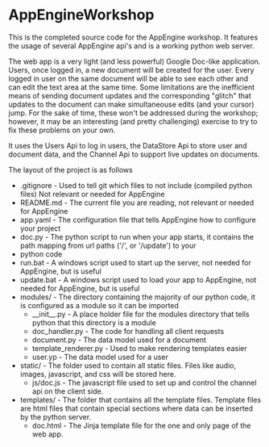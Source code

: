 # AppEngineWorkshop

This is the completed source code for the AppEngine workshop.
It features the usage of several AppEngine api's and is a working python web server.

The web app is a very light (and less powerful) Google Doc-like application. Users, once logged in, a new document
will be created for the user. Every logged in user on the same document will be able to see each other
and can edit the text area at the same time. Some limitations are the inefficient means of sending document updates and
the corresponding "glitch" that updates to the document can make simultaneouse edits (and your cursor) jump. For the sake
of time, these won't be addressed during the workshop; however, it may be an interesting (and pretty challenging) exercise to
try to fix these problems on your own.

It uses the Users Api to log in users, the DataStore Api to store user and document data, and the Channel Api to support
live updates on documents.

The layout of the project is as follows

* .gitignore - Used to tell git which files to not include (compiled python files) Not relevant or needed for AppEngine
* README.md - The current file you are reading, not relevant or needed for AppEngine
* app.yaml - The configuration file that tells AppEngine how to configure your project
* doc.py - The python script to run when your app starts, it contains the path mapping from url paths ('/', or '/update') to 
your 
* python code
* run.bat - A windows script used to start up the server, not needed for AppEngine, but is useful
* update.bat - A windows script used to load your app to AppEngine, not needed for AppEngine, but is useful
* modules/ - The directory containing the majority of our python code, it is configured as a module so it can be imported
  * \_\_init\_\_.py - A place holder file for the modules directory that tells python that this directory is a module
  * doc_handler.py - The code for handling all client requests
  * document.py - The data model used for a document
  * template_renderer.py - Used to make rendering templates easier
  * user.yp - The data model used for a user
* static/ - The folder used to contain all static files. Files like audio, images, javascript, and css will be stored here.
  * js/doc.js - The javascript file used to set up and control the channel api on the client side.
* templates/ - The folder that contains all the template files. Template files are html files that contain special sections
where data can be inserted by the python server.
  * doc.html - The Jinja template file for the one and only page of the web app.

